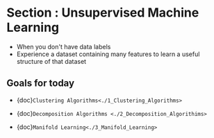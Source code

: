 # Section : Unsupervised Machine Learning

* When you don't have data labels
* Experience a dataset containing many features to learn a useful structure of that dataset

## Goals for today

* {doc}`Clustering Algorithms<./1_Clustering_Algorithms>`

* {doc}`Decomposition Algorithms <./2_Decomposition_Algorithims>`

* {doc}`Manifold Learning<./3_Manifold_Learning>`